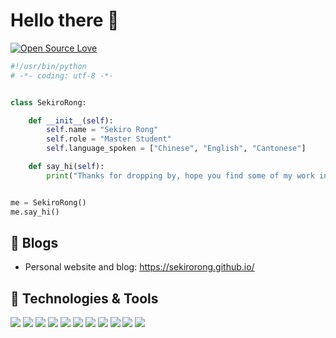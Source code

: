 # Hello there 👋

<!-- ![visitors](https://visitor-badge.laobi.icu/badge?page_id=zhenye-na.zhenye-na) -->
[![Open Source Love](https://badges.frapsoft.com/os/v1/open-source.svg?v=102)](https://github.com/ellerbrock/open-source-badge/)


```python
#!/usr/bin/python
# -*- coding: utf-8 -*-


class SekiroRong:

    def __init__(self):
        self.name = "Sekiro Rong"
        self.role = "Master Student"
        self.language_spoken = ["Chinese", "English", "Cantonese"]

    def say_hi(self):
        print("Thanks for dropping by, hope you find some of my work interesting.")


me = SekiroRong()
me.say_hi()
```

## 📝 Blogs

- Personal website and blog: https://sekirorong.github.io/


## 🔧 Technologies & Tools

![](https://img.shields.io/badge/Code-Python-green?style=flat&logo=python)
![](https://img.shields.io/badge/Code-C-green?style=flat&logo=c)
![](https://img.shields.io/badge/Editor-VS_Code-informational?style=flat&logo=visual-studio-code&logoColor=white&color=6aa6f8)
![](https://img.shields.io/badge/Code-Python-informational?style=flat&logo=python&logoColor=white&color=6aa6f8)
![](https://img.shields.io/badge/Code-JavaScript-informational?style=flat&logo=javascript&logoColor=white&color=6aa6f8)
![](https://img.shields.io/badge/Code-Golang-informational?style=flat&logo=go&logoColor=white&color=6aa6f8)
![](https://img.shields.io/badge/Code-React-informational?style=flat&logo=react&logoColor=white&color=6aa6f8)
![](https://img.shields.io/badge/Shell-Bash-informational?style=flat&logo=gnu-bash&logoColor=white&color=6aa6f8)
![](https://img.shields.io/badge/Tools-PostgreSQL-informational?style=flat&logo=postgresql&logoColor=white&color=6aa6f8)
![](https://img.shields.io/badge/Tools-Docker-informational?style=flat&logo=docker&logoColor=white&color=6aa6f8)
![](https://img.shields.io/badge/Tools-Kubernetes-informational?style=flat&logo=kubernetes&logoColor=white&color=6aa6f8)
